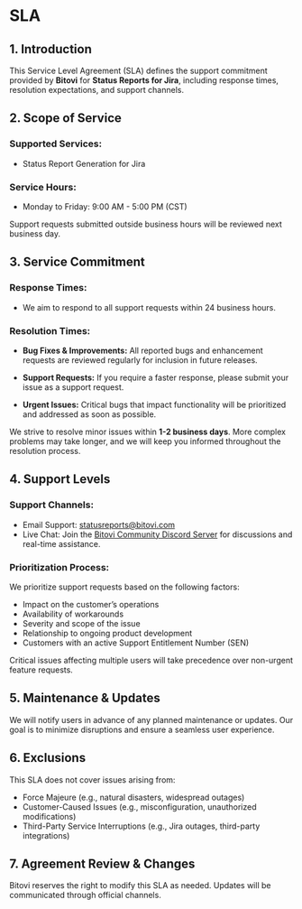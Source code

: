 # SLA

## 1. Introduction
This Service Level Agreement (SLA) defines the support commitment provided by **Bitovi** for **Status Reports for Jira**, including response times, resolution expectations, and support channels.

## 2. Scope of Service

### Supported Services:

- Status Report Generation for Jira

### Service Hours:

- Monday to Friday: 9:00 AM - 5:00 PM (CST)

Support requests submitted outside business hours will be reviewed next business day.

## 3. Service Commitment

### Response Times:

- We aim to respond to all support requests within 24 business hours.

### Resolution Times:

- **Bug Fixes & Improvements:** All reported bugs and enhancement requests are reviewed regularly for inclusion in future releases.

- **Support Requests:** If you require a faster response, please submit your issue as a support request.

- **Urgent Issues:** Critical bugs that impact functionality will be prioritized and addressed as soon as possible.

We strive to resolve minor issues within **1-2 business days**. More complex problems may take longer, and we will keep you informed throughout the resolution process.

## 4. Support Levels

### Support Channels:

- Email Support: statusreports@bitovi.com
- Live Chat: Join the [Bitovi Community Discord Server](https://discord.com/invite/tw2kTV3vtQ) for discussions and real-time assistance.

### Prioritization Process:
We prioritize support requests based on the following factors:

- Impact on the customer’s operations
- Availability of workarounds
- Severity and scope of the issue
- Relationship to ongoing product development
- Customers with an active Support Entitlement Number (SEN)

Critical issues affecting multiple users will take precedence over non-urgent feature requests.

## 5. Maintenance & Updates
We will notify users in advance of any planned maintenance or updates. Our goal is to minimize disruptions and ensure a seamless user experience.

## 6. Exclusions
This SLA does not cover issues arising from:

- Force Majeure (e.g., natural disasters, widespread outages)
- Customer-Caused Issues (e.g., misconfiguration, unauthorized modifications)
- Third-Party Service Interruptions (e.g., Jira outages, third-party integrations)

## 7. Agreement Review & Changes
Bitovi reserves the right to modify this SLA as needed. Updates will be communicated through official channels.



